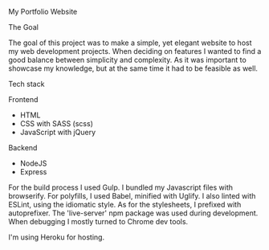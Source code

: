 My Portfolio Website

The Goal

The goal of this project was to make a simple, yet elegant website to host my web development projects.
When deciding on features I wanted to find a good balance between simplicity and complexity. As it was important to
showcase my knowledge, but at the same time it had to be feasible as well.

Tech stack

Frontend

- HTML
- CSS with SASS (scss)
- JavaScript with jQuery

Backend

- NodeJS
- Express

For the build process I used Gulp. I bundled my Javascript files with browserify. For polyfills, I used Babel,
minified with Uglify. I also linted with ESLint, using the idiomatic style. As for the stylesheets, I prefixed with
autoprefixer.
The 'live-server' npm package was used during development.
When debugging I mostly turned to Chrome dev tools.

I'm using Heroku for hosting.
